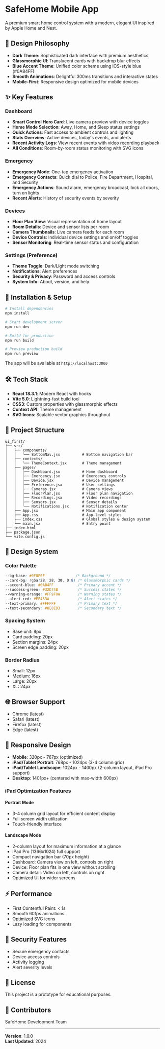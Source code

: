 # SafeHome Mobile App

A premium smart home control system with a modern, elegant UI inspired by Apple Home and Nest.

## 🎨 Design Philosophy

- **Dark Theme**: Sophisticated dark interface with premium aesthetics
- **Glassmorphic UI**: Translucent cards with backdrop blur effects
- **Blue Accent Theme**: Unified color scheme using iOS-style blue (#0A84FF)
- **Smooth Animations**: Delightful 300ms transitions and interactive states
- **Mobile-First**: Responsive design optimized for mobile devices

## ✨ Key Features

### **Dashboard**

- **Smart Control Hero Card**: Live camera preview with device toggles
- **Home Mode Selection**: Away, Home, and Sleep status settings
- **Quick Actions**: Fast access to ambient controls and lighting
- **Stats Overview**: Active devices, today's events, and alerts
- **Recent Activity Logs**: View recent events with video recording playback
- **All Conditions**: Room-by-room status monitoring with SVG icons

### **Emergency**

- **Emergency Mode**: One-tap emergency activation
- **Emergency Contacts**: Quick dial to Police, Fire Department, Hospital, and Security
- **Emergency Actions**: Sound alarm, emergency broadcast, lock all doors, turn on lights
- **Recent Alerts**: History of security events by severity

### **Devices**

- **Floor Plan View**: Visual representation of home layout
- **Room Details**: Device and sensor lists per room
- **Camera Thumbnails**: Live camera feeds for each room
- **Device Controls**: Individual device settings and on/off toggles
- **Sensor Monitoring**: Real-time sensor status and configuration

### **Settings (Preference)**

- **Theme Toggle**: Dark/Light mode switching
- **Notifications**: Alert preferences
- **Security & Privacy**: Password and access controls
- **System Info**: About, version, and help

## 🚀 Installation & Setup

```bash
# Install dependencies
npm install

# Start development server
npm run dev

# Build for production
npm run build

# Preview production build
npm run preview
```

The app will be available at `http://localhost:3000`

## 🛠️ Tech Stack

- **React 18.3.1**: Modern React with hooks
- **Vite 5.0**: Lightning-fast build tool
- **CSS3**: Custom properties with glassmorphic effects
- **Context API**: Theme management
- **SVG Icons**: Scalable vector graphics throughout

## 📂 Project Structure

```
ui_first/
├── src/
│   ├── components/
│   │   └── BottomNav.jsx          # Bottom navigation bar
│   ├── contexts/
│   │   └── ThemeContext.jsx       # Theme management
│   ├── pages/
│   │   ├── Dashboard.jsx          # Home dashboard
│   │   ├── Emergency.jsx          # Emergency controls
│   │   ├── Device.jsx             # Device management
│   │   ├── Preference.jsx         # User settings
│   │   ├── Cameras.jsx            # Camera views
│   │   ├── FloorPlan.jsx          # Floor plan navigation
│   │   ├── Recordings.jsx         # Video recordings
│   │   ├── Sensors.jsx            # Sensor details
│   │   └── Notifications.jsx      # Notification center
│   ├── App.jsx                    # Main app component
│   ├── App.css                    # App-level styles
│   ├── index.css                  # Global styles & design system
│   └── main.jsx                   # Entry point
├── index.html
├── package.json
└── vite.config.js
```

## 🎨 Design System

### Color Palette

```css
--bg-base: #0F0F0F              /* Background */
--card-bg: rgba(28, 28, 30, 0.8) /* Glassmorphic cards */
--accent-blue: #0A84FF           /* Primary accent */
--success-green: #32D74B         /* Success states */
--warning-orange: #FF9F0A        /* Warning states */
--alert-red: #FF453A             /* Alert states */
--text-primary: #FFFFFF          /* Primary text */
--text-secondary: #8E8E93        /* Secondary text */
```

### Spacing System

- Base unit: 8px
- Card padding: 20px
- Section margins: 24px
- Screen edge padding: 20px

### Border Radius

- Small: 12px
- Medium: 16px
- Large: 20px
- XL: 24px

## 🌐 Browser Support

- Chrome (latest)
- Safari (latest)
- Firefox (latest)
- Edge (latest)

## 📱 Responsive Design

- **Mobile**: 320px - 767px (optimized)
- **iPad/Tablet Portrait**: 768px - 1024px (3-4 column grid)
- **iPad/Tablet Landscape**: 1024px - 1400px (2-column layout, iPad Pro support)
- **Desktop**: 1401px+ (centered with max-width 600px)

### iPad Optimization Features

#### Portrait Mode

- 3-4 column grid layout for efficient content display
- Full screen width utilization
- Touch-friendly interface

#### Landscape Mode

- 2-column layout for maximum information at a glance
- iPad Pro (1366x1024) full support
- Compact navigation bar (70px height)
- Dashboard: Camera view on left, controls on right
- Device: Floor plan fits in one view without scrolling
- Camera detail: Video on left, controls on right
- Optimized UI for wider screens

## ⚡ Performance

- First Contentful Paint: < 1s
- Smooth 60fps animations
- Optimized SVG icons
- Lazy loading for components

## 🔐 Security Features

- Secure emergency contacts
- Device access controls
- Activity logging
- Alert severity levels

## 📄 License

This project is a prototype for educational purposes.

## 👥 Contributors

SafeHome Development Team

---

**Version**: 1.0.0  
**Last Updated**: 2024
